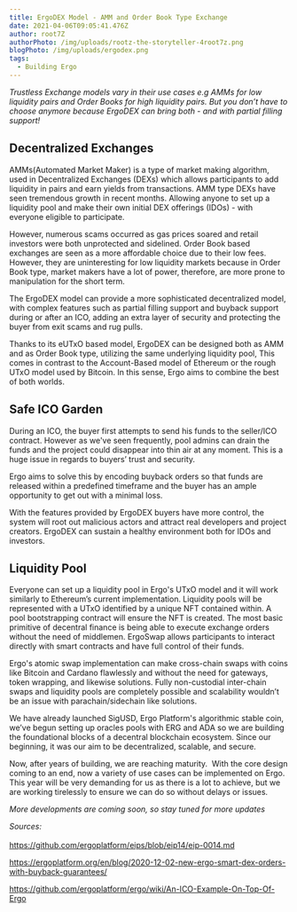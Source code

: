 ```yaml
---
title: ErgoDEX Model - AMM and Order Book Type Exchange
date: 2021-04-06T09:05:41.476Z
author: root7Z
authorPhoto: /img/uploads/rootz-the-storyteller-4root7z.png
blogPhoto: /img/uploads/ergodex.png
tags:
  - Building Ergo
---
```

*Trustless Exchange models vary in their use cases e.g AMMs for low liquidity pairs and Order Books for high liquidity pairs. But you don’t have to choose anymore because ErgoDEX can bring both - and with partial filling support!*

## Decentralized Exchanges

AMMs(Automated Market Maker) is a type of market making algorithm, used in Decentralized Exchanges (DEXs) which allows participants to add liquidity in pairs and earn yields from transactions. AMM type DEXs have seen tremendous growth in recent months. Allowing anyone to set up a liquidity pool and make their own initial DEX offerings (IDOs) - with everyone eligible to participate.

However, numerous scams occurred as gas prices soared and retail investors were both unprotected and sidelined. Order Book based exchanges are seen as a more affordable choice due to their low fees. However, they are uninteresting for low liquidity markets because in Order Book type, market makers have a lot of power, therefore, are more prone to manipulation for the short term. 

The ErgoDEX model can provide a more sophisticated decentralized model, with complex features such as partial filling support and buyback support during or after an ICO, adding an extra layer of security and protecting the buyer from exit scams and rug pulls. 

Thanks to its eUTxO based model, ErgoDEX can be designed both as AMM and as Order Book type, utilizing the same underlying liquidity pool, This comes in contrast to the Account-Based model of Ethereum or the rough UTxO model used by Bitcoin. In this sense, Ergo aims to combine the best of both worlds.

## Safe ICO Garden

During an ICO, the buyer first attempts to send his funds to the seller/ICO contract. However as we've seen frequently, pool admins can drain the funds and the project could disappear into thin air at any moment. This is a huge issue in regards to buyers’ trust and security.

Ergo aims to solve this by encoding buyback orders so that funds are released within a predefined timeframe and the buyer has an ample opportunity to get out with a minimal loss. 

With the features provided by ErgoDEX buyers have more control, the system will root out malicious actors and attract real developers and project creators. ErgoDEX can sustain a healthy environment both for IDOs and investors.

## Liquidity Pool

Everyone can set up a liquidity pool in Ergo's UTxO model and it will work similarly to Ethereum’s current implementation. Liquidity pools will be represented with a UTxO identified by a unique NFT contained within. A pool bootstrapping contract will ensure the NFT is created. The most basic primitive of decentral finance is being able to execute exchange orders without the need of middlemen. ErgoSwap allows participants to interact directly with smart contracts and have full control of their funds. 

Ergo's atomic swap implementation can make cross-chain swaps with coins like Bitcoin and Cardano flawlessly and without the need for gateways, token wrapping, and likewise solutions. Fully non-custodial inter-chain swaps and liquidity pools are completely possible and scalability wouldn’t be an issue with parachain/sidechain like solutions.

We have already launched SigUSD, Ergo Platform's algorithmic stable coin, we’ve begun setting up oracles pools with ERG and ADA so we are building the foundational blocks of a decentral blockchain ecosystem. Since our beginning, it was our aim to be decentralized, scalable, and secure. 

Now, after years of building, we are reaching maturity.  With the core design coming to an end, now a variety of use cases can be implemented on Ergo. This year will be very demanding for us as there is a lot to achieve, but we are working tirelessly to ensure we can do so without delays or issues.

*More developments are coming soon, so stay tuned for more updates*

*Sources:*\
\
<https://github.com/ergoplatform/eips/blob/eip14/eip-0014.md>

<https://ergoplatform.org/en/blog/2020-12-02-new-ergo-smart-dex-orders-with-buyback-guarantees/>

<https://github.com/ergoplatform/ergo/wiki/An-ICO-Example-On-Top-Of-Ergo>
